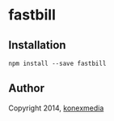 # fastbill

## Installation

    npm install --save fastbill

## Author

Copyright 2014, [konexmedia](http://konexmedia.com)